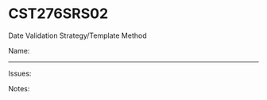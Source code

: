 # CST276SRS02  

Date Validation Strategy/Template Method  

Name: <Not your Pokemon Class ID>  

---
Issues:  


Notes:  


###

